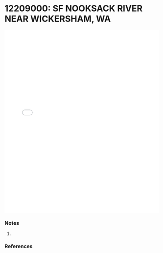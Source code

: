 # 12209000: SF NOOKSACK RIVER NEAR WICKERSHAM, WA

<iframe src="/_static/stations/12209000_fdc.html" width="100%" height="600" frameborder="0"></iframe>

### Notes
1. 

### References

